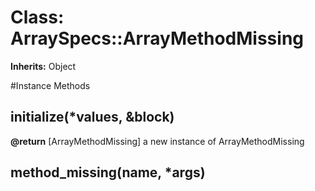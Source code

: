 # Class: ArraySpecs::ArrayMethodMissing
**Inherits:** Object
    




#Instance Methods
## initialize(*values, &block) [](#method-i-initialize)

**@return** [ArrayMethodMissing] a new instance of ArrayMethodMissing

## method_missing(name, *args) [](#method-i-method_missing)

